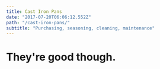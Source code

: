 ```yaml
---
title: Cast Iron Pans
date: "2017-07-20T06:06:12.552Z"
path: "/cast-iron-pans/"
subtitle: "Purchasing, seasoning, cleaning, maintenance"
---
```


# They're good though.
